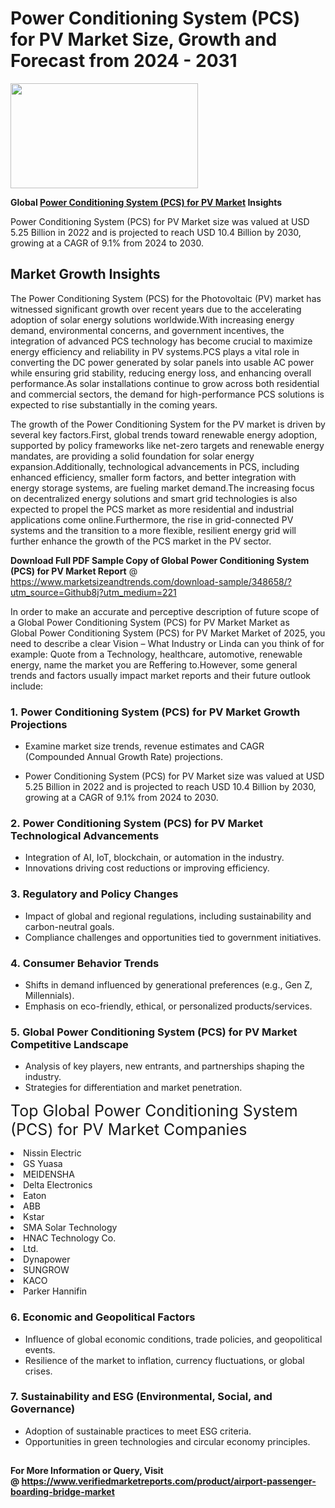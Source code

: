<H1>Power Conditioning System (PCS) for PV Market Size, Growth and Forecast from 2024 - 2031</H1><img class="aligncenter size-medium wp-image-584254" src="https://thirdeyenews.in/wp-content/uploads/2024/09/Global-Market-Research-300x168.jpeg" alt="" width="300" height="168" /><p><strong>Global&nbsp;<a href="https://www.marketsizeandtrends.com/download-sample/348658/?utm_source=Github8j?utm_medium=221">Power Conditioning System (PCS) for PV Market</a> Insights</strong></p><p>Power Conditioning System (PCS) for PV Market size was valued at USD 5.25 Billion in 2022 and is projected to reach USD 10.4 Billion by 2030, growing at a CAGR of 9.1% from 2024 to 2030.</p><p><h2>Market Growth Insights</h2> <p>The Power Conditioning System (PCS) for the Photovoltaic (PV) market has witnessed significant growth over recent years due to the accelerating adoption of solar energy solutions worldwide.With increasing energy demand, environmental concerns, and government incentives, the integration of advanced PCS technology has become crucial to maximize energy efficiency and reliability in PV systems.PCS plays a vital role in converting the DC power generated by solar panels into usable AC power while ensuring grid stability, reducing energy loss, and enhancing overall performance.As solar installations continue to grow across both residential and commercial sectors, the demand for high-performance PCS solutions is expected to rise substantially in the coming years.</p> <p>The growth of the Power Conditioning System for the PV market is driven by several key factors.First, global trends toward renewable energy adoption, supported by policy frameworks like net-zero targets and renewable energy mandates, are providing a solid foundation for solar energy expansion.Additionally, technological advancements in PCS, including enhanced efficiency, smaller form factors, and better integration with energy storage systems, are fueling market demand.The increasing focus on decentralized energy solutions and smart grid technologies is also expected to propel the PCS market as more residential and industrial applications come online.Furthermore, the rise in grid-connected PV systems and the transition to a more flexible, resilient energy grid will further enhance the growth of the PCS market in the PV sector.</p> <p><span class=""><strong>Download Full PDF Sample Copy of Global Power Conditioning System (PCS) for PV Market Report</strong> @ <a href="https://www.marketsizeandtrends.com/download-sample/348658/?utm_source=Github8j?utm_medium=221" target="_blank">https://www.marketsizeandtrends.com/download-sample/348658/?utm_source=Github8j?utm_medium=221</a></span></p><p>In order to make an accurate and perceptive description of future scope of a Global&nbsp;Power Conditioning System (PCS) for PV Market Market as Global&nbsp;Power Conditioning System (PCS) for PV Market Market of 2025, you need to describe a clear Vision &ndash; What Industry or Linda can you think of for example: Quote from a Technology, healthcare, automotive, renewable energy, name the market you are Reffering to.However, some general trends and factors usually impact market reports and their future outlook include:</p><h3>1.&nbsp;<strong>Power Conditioning System (PCS) for PV Market Growth Projections</strong></h3><ul><li>Examine market size trends, revenue estimates and CAGR (Compounded Annual Growth Rate) projections.</li><li><p>Power Conditioning System (PCS) for PV Market size was valued at USD 5.25 Billion in 2022 and is projected to reach USD 10.4 Billion by 2030, growing at a CAGR of 9.1% from 2024 to 2030.</p></li></ul><h3>2.&nbsp;<strong>Power Conditioning System (PCS) for PV Market Technological Advancements</strong></h3><ul><li>Integration of AI, IoT, blockchain, or automation in the industry.</li><li>Innovations driving cost reductions or improving efficiency.</li></ul><h3>3.&nbsp;<strong>Regulatory and Policy Changes</strong></h3><ul><li>Impact of global and regional regulations, including sustainability and carbon-neutral goals.</li><li>Compliance challenges and opportunities tied to government initiatives.</li></ul><h3>4.&nbsp;<strong>Consumer Behavior Trends</strong></h3><ul><li>Shifts in demand influenced by generational preferences (e.g., Gen Z, Millennials).</li><li>Emphasis on eco-friendly, ethical, or personalized products/services.</li></ul><h3>5.&nbsp;<strong>Global Power Conditioning System (PCS) for PV Market Competitive Landscape</strong></h3><ul><li>Analysis of key players, new entrants, and partnerships shaping the industry.</li><li>Strategies for differentiation and market penetration.</li></ul><p data-pm-slice="1 1 []"><span style="color: inherit; font-family: inherit; font-size: 25px;">Top Global Power Conditioning System (PCS) for PV Market Companies</span></p><div class="" data-test-id=""><p><li>Nissin Electric</li><li> GS Yuasa</li><li> MEIDENSHA</li><li> Delta Electronics</li><li> Eaton</li><li> ABB</li><li> Kstar</li><li> SMA Solar Technology</li><li> HNAC Technology Co.</li><li> Ltd.</li><li> Dynapower</li><li> SUNGROW</li><li> KACO</li><li> Parker Hannifin</li></p></div><h3>6.&nbsp;<strong>Economic and Geopolitical Factors</strong></h3><ul><li>Influence of global economic conditions, trade policies, and geopolitical events.</li><li>Resilience of the market to inflation, currency fluctuations, or global crises.</li></ul><h3>7.&nbsp;<strong>Sustainability and ESG (Environmental, Social, and Governance)</strong></h3><ul><li>Adoption of sustainable practices to meet ESG criteria.</li><li>Opportunities in green technologies and circular economy principles.</li></ul><h2><strong style="font-size: 14px;">For More Information or Query, Visit @&nbsp;</strong><a style="background-color: #ffffff; font-size: 14px;" href="https://www.marketsizeandtrends.com/report/power-conditioning-system-pcs-for-pv-market/" target="_blank">https://www.verifiedmarketreports.com/product/airport-passenger-boarding-bridge-market</a></h2>